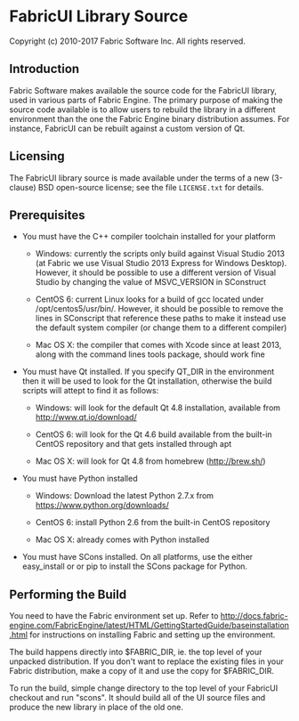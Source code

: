 FabricUI Library Source
==========================

Copyright (c) 2010-2017 Fabric Software Inc. All rights reserved.

Introduction
---------------

Fabric Software makes available the source code for the FabricUI library, used in various parts of Fabric Engine.  The primary purpose of making the source code available is to allow users to rebuild the library in a different environment than the one the Fabric Engine binary distribution assumes.  For instance, FabricUI can be rebuilt against a custom version of Qt.

Licensing
------------

The FabricUI library source is made available under the terms of a new (3-clause) BSD open-source license; see the file `LICENSE.txt` for details.

Prerequisites
----------------

- You must have the C++ compiler toolchain installed for your platform

  - Windows: currently the scripts only build against Visual Studio 2013 (at Fabric we use Visual Studio 2013 Express for Windows Desktop).  However, it should be possible to use a different version of Visual Studio by changing the value of MSVC_VERSION in SConstruct

  - CentOS 6: current Linux looks for a build of gcc located under /opt/centos5/usr/bin/.  However, it should be possible to remove the lines in SConscript that reference these paths to make it instead use the default system compiler (or change them to a different compiler)

  - Mac OS X: the compiler that comes with Xcode since at least 2013, along with the command lines tools package, should work fine

- You must have Qt installed.  If you specify QT_DIR in the environment then it will be used to look for the Qt installation, otherwise the build scripts will attept to find it as follows:

  - Windows: will look for the default Qt 4.8 installation, available from http://www.qt.io/download/

  - CentOS 6: will look for the Qt 4.6 build available from the built-in CentOS repository and that gets installed through apt

  - Mac OS X: will look for Qt 4.8 from homebrew (http://brew.sh/)

- You must have Python installed
  
  - Windows: Download the latest Python 2.7.x from https://www.python.org/downloads/

  - CentOS 6: install Python 2.6 from the built-in CentOS repository

  - Mac OS X: already comes with Python installed

- You must have SCons installed.  On all platforms, use the either easy_install or or pip to install the SCons package for Python.

Performing the Build
-----------------------------

You need to have the Fabric environment set up.  Refer to http://docs.fabric-engine.com/FabricEngine/latest/HTML/GettingStartedGuide/baseinstallation.html for instructions on installing Fabric and setting up the environment. 

The build happens directly into $FABRIC_DIR, ie. the top level of your unpacked distribution.  If you don't want to replace the existing files in your Fabric distribution, make a copy of it and use the copy for $FABRIC_DIR.

To run the build, simple change directory to the top level of your FabricUI checkout and run "scons".  It should build all of the UI source files and produce the new library in place of the old one.

